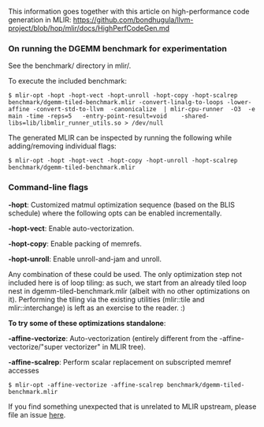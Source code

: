 
This information goes together with this article on high-performance code
generation in MLIR:
https://github.com/bondhugula/llvm-project/blob/hop/mlir/docs/HighPerfCodeGen.md

### On running the DGEMM benchmark for experimentation

See the benchmark/ directory in mlir/.

To execute the included benchmark:

```
$ mlir-opt -hopt -hopt-vect -hopt-unroll -hopt-copy -hopt-scalrep benchmark/dgemm-tiled-benchmark.mlir -convert-linalg-to-loops -lower-affine -convert-std-to-llvm  -canonicalize  | mlir-cpu-runner  -O3  -e main -time -reps=5   -entry-point-result=void    -shared-libs=lib/libmlir_runner_utils.so > /dev/null
```

The generated MLIR can be inspected by running the following while
adding/removing individual flags:

```
$ mlir-opt -hopt -hopt-vect -hopt-copy -hopt-unroll -hopt-scalrep benchmark/dgemm-tiled-benchmark.mlir
```

### Command-line flags

**-hopt**: Customized matmul optimization sequence (based on the BLIS schedule)
           where the following opts can be enabled incrementally.

**-hopt-vect**: Enable auto-vectorization.

**-hopt-copy**: Enable packing of memrefs.

**-hopt-unroll**: Enable unroll-and-jam and unroll.

Any combination of these could be used. The only optimization step not included
here is of loop tiling: as such, we start from an already tiled loop nest in
dgemm-tiled-benchmark.mlir (albeit with no other optimizations on it).
Performing the tiling via the existing utilities (mlir::tile and
mlir::interchange) is left as an exercise to the reader. :)

**To try some of these optimizations standalone**:

**-affine-vectorize**: Auto-vectorization (entirely different from the -affine-vectorize/"super vectorizer" in MLIR tree).

**-affine-scalrep**: Perform scalar replacement on subscripted memref accesses

```
$ mlir-opt -affine-vectorize -affine-scalrep benchmark/dgemm-tiled-benchmark.mlir
```
If you find something unexpected that is unrelated to MLIR upstream, please file
an issue [here](https://github.com/bondhugula/llvm-project/issues).

